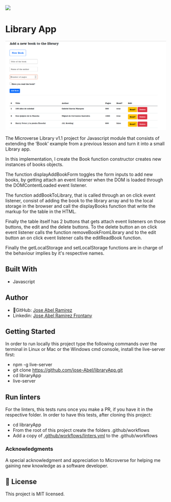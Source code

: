 ![](https://img.shields.io/badge/Microverse-blueviolet)

# Library App

![screenshot](./library_app.png)

The Microverse Library v1.1 project for Javascript module that consists of extending the ‘Book’ example from a previous lesson and turn it into a small Library app.

In this implementation, I create the Book function constructor creates new instances of books objects. 

The function displayAddBookForm toggles the form inputs to add new books, by getting attach an event listener when the DOM is loaded through the DOMContentLoaded event listener. 

The function addBookToLibrary, that is called through an on click event listener, consist of adding the book to the library array and to the local storage in the browser and call the displayBooks function that write the markup for the table in the HTML. 

Finally the table itself has 2 buttons that gets attach event listeners on those buttons, the edit and the delete buttons. To the delete button an on click event listener calls the function removeBookFromLibrary and to the edit button an on click event listener calls the editReadBook function. 

Finally the getLocalStorage and setLocalStorage functions are in charge of the behaviour implies by it's respective names.


## Built With
- Javascript


## Author
- 👤GitHub: [Jose Abel Ramirez](https://github.com/jose-Abel)
- Linkedin: [Jose Abel Ramirez Frontany](https://www.linkedin.com/in/jose-abel-ramirez-frontany-7674a842/)

## Getting Started
In order to run locally this project type the following commands over the terminal in Linux or Mac or the Windows cmd console, install the live-server first:

- npm -g live-server
- git clone https://github.com/jose-Abel/libraryApp.git
- cd libraryApp
- live-server

## Run linters
For the linters, this tests runs once you make a PR, if you have it in the respective folder. In order to have this tests, after cloning this project:

 - cd libraryApp
- From the root of this project create the folders .github/workflows
- Add a copy of [.github/workflows/linters.yml](https://github.com/microverseinc/linters-config/blob/master/javascript/.github/workflows/linters.yml) to the .github/workflows


### Acknowledgments
A special acknowledgment and appreciation to Microverse for helping me gaining new knowledge as a software developer.


## 📝 License
This project is MIT licensed.